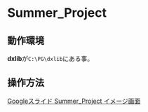# Summer_Project

## 動作環境
 **dxlib**が`C:\PG\dxlib`にある事。
 
## 操作方法

[Googleスライド Summer_Project イメージ画面](https://docs.google.com/presentation/d/1voCCtgD4t7nTd83hAwPCfofCtxdV0AoVVpUEeqy7XO4/edit#slide=id.p)
